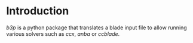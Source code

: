 # Introduction

*b3p* is a python package that translates a blade input file to allow running various solvers such as *ccx*, *anba* or *ccblade*.

